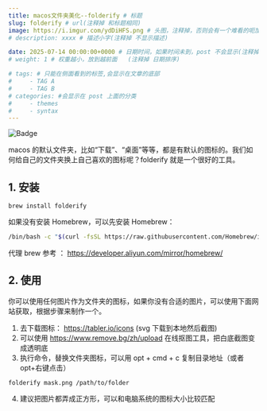 ```yaml
---
title: macos文件夹美化--folderify # 标题
slug: folderify # url(注释掉 和标题相同)
image: https://i.imgur.com/ydDiHFS.png # 头图，注释掉，否则会有一个难看的呃加载不出来的图片
# description: xxxx # 描述小字(注释掉 不显示描述)

date: 2025-07-14 00:00:00+0000 # 日期时间，如果时间未到，post 不会显示(注释掉 不显示日期)
# weight: 1 # 权重越小，放到越前面   (注释掉 日期排序)

# tags: # 只能在侧面看到的标签,会显示在文章的底部
#     - TAG A
#     - TAG B
# categories: #会显示在 post 上面的分类
#     - themes
#     - syntax
---
```


![Badge](https://hitscounter.dev/api/hit?url=https%3A%2F%2Fb.kill9pid.top%2Fp%2Ffolderify&label=&icon=check-all&color=%23198754)

macos 的默认文件夹，比如“下载”、“桌面”等等，都是有默认的图标的。我们如何给自己的文件夹换上自己喜欢的图标呢？folderify 就是一个很好的工具。


## 1. 安装
```
brew install folderify
```

如果没有安装 Homebrew，可以先安装 Homebrew：
```bash
/bin/bash -c "$(curl -fsSL https://raw.githubusercontent.com/Homebrew/install/HEAD/install.sh)"
```
代理 brew 参考 ： https://developer.aliyun.com/mirror/homebrew/

## 2. 使用

你可以使用任何图片作为文件夹的图标，如果你没有合适的图片，可以使用下面网站获取，根据步骤来制作一个。

1. 去下载图标： https://tabler.io/icons (svg 下载到本地然后截图)
2. 可以使用 https://www.remove.bg/zh/upload 在线抠图工具，把白底截图变成透明底
3. 执行命令，替换文件夹图标，可以用 opt + cmd + c 复制目录地址（或者 opt+右键点击）
```
folderify mask.png /path/to/folder
```
4. 建议把图片都弄成正方形，可以和电脑系统的图标大小比较匹配

